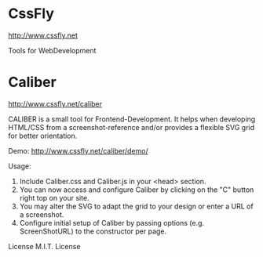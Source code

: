 # CssFly
http://www.cssfly.net

Tools for WebDevelopment

# Caliber
http://www.cssfly.net/caliber

CALIBER is a small tool for Frontend-Development.
It helps when developing HTML/CSS from a screenshot-reference and/or provides a flexible SVG grid for better orientation.

Demo: http://www.cssfly.net/caliber/demo/

Usage:

1. Include Caliber.css and Caliber.js in your &lt;head&gt; section.
2. You can now access and configure Caliber by clicking on the "C" button right top on your site.
3. You may alter the SVG to adapt the grid to your design or enter a URL of a screenshot.
4. Configure initial setup of Caliber by passing options (e.g. ScreenShotURL) to the constructor per page.

License M.I.T. License
